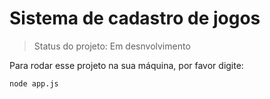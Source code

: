 # Sistema de cadastro de jogos

> Status do projeto: Em desnvolvimento

Para rodar esse projeto na sua máquina, por favor digite:


```
node app.js
``` 
